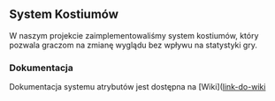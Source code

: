 ## System Kostiumów

W naszym projekcie zaimplementowaliśmy system kostiumów, który pozwala graczom na zmianę wyglądu bez wpływu na statystyki gry.

### Dokumentacja

Dokumentacja systemu atrybutów jest dostępna na [Wiki]([link-do-wiki](https://github.com/keffciu/Costumes/wiki/Atrybuty)
